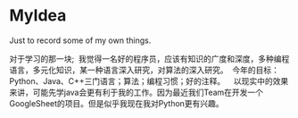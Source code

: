 # MyIdea
Just to record some of my own things.

对于学习的那一块;
  我觉得一名好的程序员，应该有知识的广度和深度，多种编程语言，多元化知识，某一种语言深入研究，对算法的深入研究。
  今年的目标：Python、Java、C++三门语言；算法；编程习惯；好的注释。
    以现实中的效果来讲，可能先学java会更有利于我的工作。因为最近我们Team在开发一个GoogleSheet的项目。但是似乎我现在我对Python更有兴趣。
